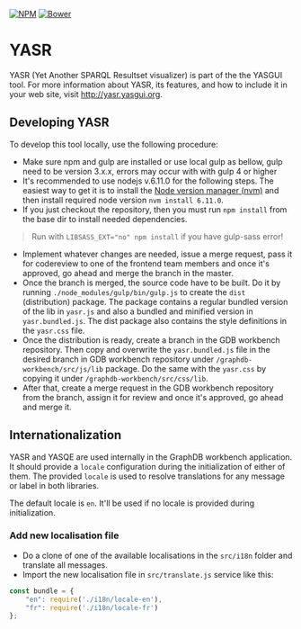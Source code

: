 [![NPM](https://img.shields.io/npm/v/yasgui-yasr.svg)](https://www.npmjs.org/package/yasgui-yasr)
[![Bower](https://img.shields.io/bower/v/yasgui-yasr.svg)](https://github.com/YASGUI/YASR)
# YASR
YASR (Yet Another SPARQL Resultset visualizer) is part of the the YASGUI tool. For more information about YASR, its features, and how to include it in your web site, visit http://yasr.yasgui.org.

## Developing YASR

To develop this tool locally, use the following procedure:

* Make sure npm and gulp are installed or use local gulp as bellow, gulp need to be version 3.x.x,
  errors may occur with with gulp 4 or higher
* It's recommended to use nodejs v.6.11.0 for the following steps. The easiest way to get it is to
  install the [Node version manager (nvm)](https://github.com/nvm-sh/nvm) and then install required
  node version `nvm install 6.11.0`.
* If you just checkout the repository, then you must run `npm install` from the base dir to install
  needed dependencies.
> Run with `LIBSASS_EXT="no" npm install` if you have gulp-sass error!
* Implement whatever changes are needed, issue a merge request, pass it for codereview to one of the
  frontend team members and once it's approved, go ahead and merge the branch in the master.
* Once the branch is merged, the source code have to be built. Do it by running
  `./node_modules/gulp/bin/gulp.js` to create the `dist` (distribution) package. The package
  contains a regular bundled version of the lib in `yasr.js` and also a bundled and minified version
  in `yasr.bundled.js`. The dist package also contains the style definitions in the `yasr.css` file.
* Once the distribution is ready, create a branch in the GDB workbench repository. Then copy and
  overwrite the `yasr.bundled.js` file in the desired branch in GDB workbench repository under
  `/graphdb-workbench/src/js/lib` package. Do the same with the `yasr.css` by copying it under
  `/graphdb-workbench/src/css/lib`.
* After that, create a merge request in the GDB workbench repository from the branch, assign it for
  review and once it's approved, go ahead and merge it.


## Internationalization

YASR and YASQE are used internally in the GraphDB workbench application. It should provide a `locale`
configuration during the initialization of either of them. The provided `locale` is used to resolve
translations for any message or label in both libraries.

The default locale is `en`. It'll be used if no locale is provided during initialization.

### Add new localisation file

* Do a clone of one of the available localisations in the `src/i18n` folder and translate all
  messages.
* Import the new localisation file in `src/translate.js` service like this:
```javascript
const bundle = {
    "en": require('./i18n/locale-en'),
    "fr": require('./i18n/locale-fr')
};
```

